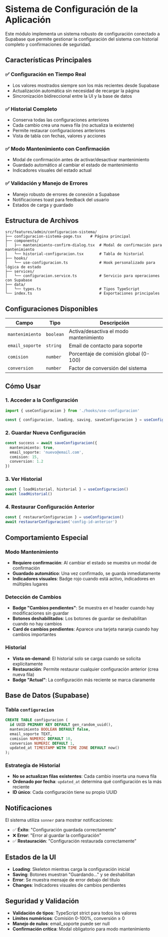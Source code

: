 # Sistema de Configuración de la Aplicación

Este módulo implementa un sistema robusto de configuración conectado a Supabase que permite gestionar la configuración del sistema con historial completo y confirmaciones de seguridad.

## Características Principales

### ✅ **Configuración en Tiempo Real**
- Los valores mostrados siempre son los más recientes desde Supabase
- Actualización automática sin necesidad de recargar la página
- Sincronización bidireccional entre la UI y la base de datos

### ✅ **Historial Completo**
- Conserva todas las configuraciones anteriores
- Cada cambio crea una nueva fila (no actualiza la existente)
- Permite restaurar configuraciones anteriores
- Vista de tabla con fechas, valores y acciones

### ✅ **Modo Mantenimiento con Confirmación**
- Modal de confirmación antes de activar/desactivar mantenimiento
- Guardado automático al cambiar el estado de mantenimiento
- Indicadores visuales del estado actual

### ✅ **Validación y Manejo de Errores**
- Manejo robusto de errores de conexión a Supabase
- Notificaciones toast para feedback del usuario
- Estados de carga y guardado

## Estructura de Archivos

```
src/features/admin/configuracion-sistema/
├── configuracion-sistema-page.tsx    # Página principal
├── components/
│   ├── mantenimiento-confirm-dialog.tsx  # Modal de confirmación para mantenimiento
│   └── historial-configuracion.tsx       # Tabla de historial
├── hooks/
│   └── use-configuracion.ts              # Hook personalizado para lógica de estado
├── services/
│   └── configuracion.service.ts          # Servicio para operaciones con Supabase
├── data/
│   └── types.ts                          # Tipos TypeScript
└── index.ts                              # Exportaciones principales
```

## Configuraciones Disponibles

| Campo | Tipo | Descripción |
|-------|------|-------------|
| `mantenimiento` | `boolean` | Activa/desactiva el modo mantenimiento |
| `email_soporte` | `string` | Email de contacto para soporte |
| `comision` | `number` | Porcentaje de comisión global (0-100) |
| `conversion` | `number` | Factor de conversión del sistema |

## Cómo Usar

### 1. Acceder a la Configuración
```typescript
import { useConfiguracion } from './hooks/use-configuracion'

const { configuracion, loading, saving, saveConfiguracion } = useConfiguracion()
```

### 2. Guardar Nueva Configuración
```typescript
const success = await saveConfiguracion({
  mantenimiento: true,
  email_soporte: 'nuevo@email.com',
  comision: 15,
  conversion: 1.2
})
```

### 3. Ver Historial
```typescript
const { loadHistorial, historial } = useConfiguracion()
await loadHistorial()
```

### 4. Restaurar Configuración Anterior
```typescript
const { restaurarConfiguracion } = useConfiguracion()
await restaurarConfiguracion('config-id-anterior')
```

## Comportamiento Especial

### Modo Mantenimiento
- **Requiere confirmación**: Al cambiar el estado se muestra un modal de confirmación
- **Guardado automático**: Una vez confirmado, se guarda inmediatamente
- **Indicadores visuales**: Badge rojo cuando está activo, indicadores en múltiples lugares

### Detección de Cambios
- **Badge "Cambios pendientes"**: Se muestra en el header cuando hay modificaciones sin guardar
- **Botones deshabilitados**: Los botones de guardar se deshabilitan cuando no hay cambios
- **Card de cambios pendientes**: Aparece una tarjeta naranja cuando hay cambios importantes

### Historial
- **Vista on-demand**: El historial solo se carga cuando se solicita explícitamente
- **Restauración**: Permite restaurar cualquier configuración anterior (crea nueva fila)
- **Badge "Actual"**: La configuración más reciente se marca claramente

## Base de Datos (Supabase)

### Tabla `configuracion`
```sql
CREATE TABLE configuracion (
  id UUID PRIMARY KEY DEFAULT gen_random_uuid(),
  mantenimiento BOOLEAN DEFAULT false,
  email_soporte TEXT,
  comision NUMERIC DEFAULT 10,
  conversion NUMERIC DEFAULT 1,
  updated_at TIMESTAMP WITH TIME ZONE DEFAULT now()
);
```

### Estrategia de Historial
- **No se actualizan filas existentes**: Cada cambio inserta una nueva fila
- **Ordenado por fecha**: `updated_at` determina qué configuración es la más reciente
- **ID único**: Cada configuración tiene su propio UUID

## Notificaciones

El sistema utiliza `sonner` para mostrar notificaciones:
- ✅ **Éxito**: "Configuración guardada correctamente"
- ❌ **Error**: "Error al guardar la configuración"
- ✅ **Restauración**: "Configuración restaurada correctamente"

## Estados de la UI

- **Loading**: Skeleton mientras carga la configuración inicial
- **Saving**: Botones muestran "Guardando..." y se deshabilitan
- **Error**: Se muestra mensaje de error debajo del título
- **Changes**: Indicadores visuales de cambios pendientes

## Seguridad y Validación

- **Validación de tipos**: TypeScript strict para todos los valores
- **Límites numéricos**: Comisión 0-100%, conversión ≥ 0
- **Manejo de nulos**: email_soporte puede ser null
- **Confirmación crítica**: Modal obligatorio para modo mantenimiento
